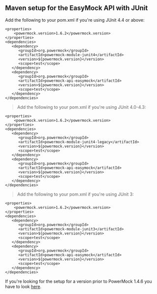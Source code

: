 ## Maven setup for the EasyMock API with JUnit ##
Add the following to your pom.xml if you're using JUnit 4.4 or above:

```
<properties>
    <powermock.version>1.6.2</powermock.version>
</properties>
<dependencies>
   <dependency>
      <groupId>org.powermock</groupId>
      <artifactId>powermock-module-junit4</artifactId>
      <version>${powermock.version}</version>
      <scope>test</scope>
   </dependency>
   <dependency>
      <groupId>org.powermock</groupId>
      <artifactId>powermock-api-easymock</artifactId>
      <version>${powermock.version}</version>
      <scope>test</scope>
   </dependency>  
</dependencies>
```

> Add the following to your pom.xml if you're using JUnit 4.0-4.3:

```
<properties>
    <powermock.version>1.6.2</powermock.version>
</properties>
<dependencies>
   <dependency>
      <groupId>org.powermock</groupId>
      <artifactId>powermock-module-junit4-legacy</artifactId>
      <version>${powermock.version}</version>
      <scope>test</scope>
   </dependency>
   <dependency>
      <groupId>org.powermock</groupId>
      <artifactId>powermock-api-easymock</artifactId>
      <version>${powermock.version}</version>
      <scope>test</scope>
   </dependency>  
</dependencies>
```

> Add the following to your pom.xml if you're using JUnit 3:

```
<properties>
    <powermock.version>1.6.2</powermock.version>
</properties>
<dependencies>
   <dependency>
      <groupId>org.powermock</groupId>
      <artifactId>powermock-module-junit3</artifactId>
      <version>${powermock.version}</version>
      <scope>test</scope>
   </dependency>
   <dependency>
      <groupId>org.powermock</groupId>
      <artifactId>powermock-api-easymock</artifactId>
      <version>${powermock.version}</version>
      <scope>test</scope>
   </dependency>  
</dependencies>
```

If you're looking for the setup for a version prior to PowerMock 1.4.6 you have to look [here](EasyMock_maven_legacy.md).